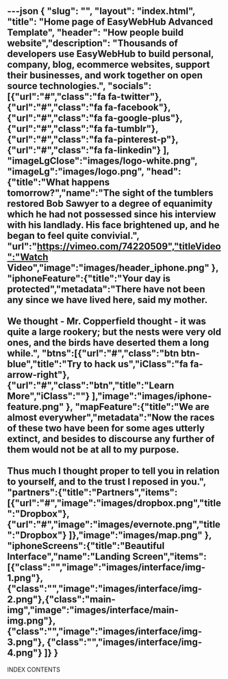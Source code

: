 ---json
{
    "slug": "",
    "layout": "index.html",
    "title": "Home page of EasyWebHub Advanced Template",
    "header": "How people build website","description": "Thousands of developers use EasyWebHub to build personal, company, blog, ecommerce websites, support their businesses, and work together on open source technologies.",
    "socials":  [{"url":"#","class":"fa fa-twitter"},
            {"url":"#","class":"fa fa-facebook"},
            {"url":"#","class":"fa fa-google-plus"},
            {"url":"#","class":"fa fa-tumblr"},
            {"url":"#","class":"fa fa-pinterest-p"},
            {"url":"#","class":"fa fa-linkedin"}
            ],
             "imageLgClose":"images/logo-white.png",
             "imageLg":"images/logo.png",
"head":{"title":"What happens tomorrow?","name":"The sight of the tumblers restored Bob Sawyer to a degree of equanimity which he had not possessed since his interview with his landlady. His face brightened up, and he began to feel quite convivial.",
          "url":"https://vimeo.com/74220509","titleVideo":"Watch Video","image":"images/header_iphone.png"
    },
    "iphoneFeature":{"title":"Your day is protected","metadata":"There have not been any since we have lived here, said my mother.<br><br>We thought - Mr. Copperfield thought - it was quite a large rookery; but the nests were very old ones, and the birds have deserted them a long while.",
            "btns":[{"url":"#","class":"btn btn-blue","title":"Try to hack us","iClass":"fa fa-arrow-right"},
            {"url":"#","class":"btn","title":"Learn More","iClass":""}
            ],"image":"images/iphone-feature.png"
            },
            "mapFeature":{"title":"We are almost everywher","metadata":"Now the races of these two have been for some ages utterly extinct, and besides to discourse any further of them would not be at all to my purpose.<br><br>Thus much I thought proper to tell you in relation to yourself, and to the trust I reposed in you.",
            "partners":{"title":"Partners","items":[{"url":"#","image":"images/dropbox.png","title":"Dropbox"},
            {"url":"#","image":"images/evernote.png","title":"Dropbox"}
            ]},"image":"images/map.png"
            },
             "iphoneScreens":{"title":"Beautiful Interface","name":"Landing Screen","items":[{"class":"","image":"images/interface/img-1.png"},
 {"class":"","image":"images/interface/img-2.png"},{"class":"main-img","image":"images/interface/main-img.png"},{"class":"","image":"images/interface/img-3.png"},
 {"class":"","images/interface/img-4.png"}
 ]}
}
---
INDEX CONTENTS